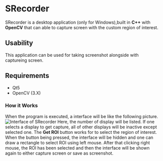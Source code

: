 # SRecorder

SRecorder is a desktop application (only for Windows),built in **C++** with **OpenCV** that can able to capture screen with the custom region of interest. 

## Usability
This application can be used for taking screenshot alongside with captureing screen.

## Requirements
- Qt5
- OpenCV (3.X)

### How it Works

When the program is executed, a interface will be like the following picture. 
![Interface of SRecorder](/uploads/5e13032d4d770a835d2e3cc6a61aa1f1/screenshot.PNG)
Here, the number of display will be listed. If one selects a display to get capture, all of other displays will be 
inactive except selected one. The **Get ROI** button works for to select the region of interest. When the button being
pressed, the interface will be hidden and one can draw a rectangle to select ROI using left mouse. After that clicking 
right mouse, the ROI has been selected and then the interface will be shown again to either capture screen or save as screenshot.  

